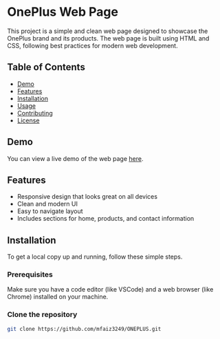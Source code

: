 # OnePlus Web Page

This project is a simple and clean web page designed to showcase the OnePlus brand and its products. The web page is built using HTML and CSS, following best practices for modern web development.

## Table of Contents

- [Demo](#demo)
- [Features](#features)
- [Installation](#installation)
- [Usage](#usage)
- [Contributing](#contributing)
- [License](#license)

## Demo

You can view a live demo of the web page [here](#).

## Features

- Responsive design that looks great on all devices
- Clean and modern UI
- Easy to navigate layout
- Includes sections for home, products, and contact information

## Installation

To get a local copy up and running, follow these simple steps.

### Prerequisites

Make sure you have a code editor (like VSCode) and a web browser (like Chrome) installed on your machine.

### Clone the repository

```bash
git clone https://github.com/mfaiz3249/ONEPLUS.git
